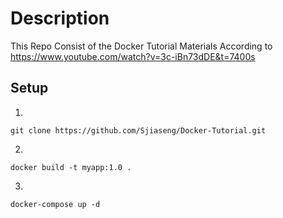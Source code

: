 # Description
This Repo Consist of the Docker Tutorial Materials According to https://www.youtube.com/watch?v=3c-iBn73dDE&t=7400s

## Setup

1.
```
git clone https://github.com/Sjiaseng/Docker-Tutorial.git
```

2.
```
docker build -t myapp:1.0 . 
```

3.
```
docker-compose up -d
```
